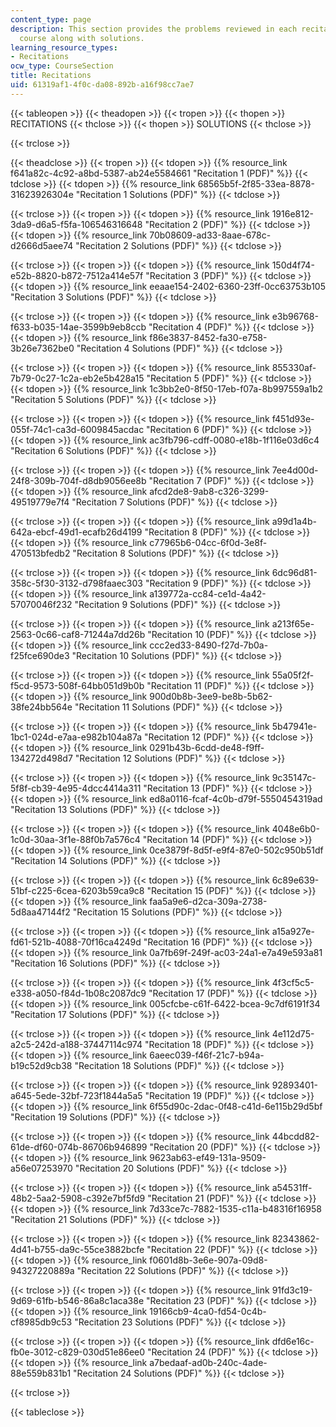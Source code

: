 ```yaml
---
content_type: page
description: This section provides the problems reviewed in each recitation of the
  course along with solutions.
learning_resource_types:
- Recitations
ocw_type: CourseSection
title: Recitations
uid: 61319af1-4f0c-da08-892b-a16f98cc7ae7
---
```


{{< tableopen >}}
{{< theadopen >}}
{{< tropen >}}
{{< thopen >}}
RECITATIONS
{{< thclose >}}
{{< thopen >}}
SOLUTIONS
{{< thclose >}}

{{< trclose >}}

{{< theadclose >}}
{{< tropen >}}
{{< tdopen >}}
{{% resource_link f641a82c-4c92-a8bd-5387-ab24e5584661 "Recitation 1 (PDF)" %}}
{{< tdclose >}}
{{< tdopen >}}
{{% resource_link 68565b5f-2f85-33ea-8878-31623926304e "Recitation 1 Solutions (PDF)" %}}
{{< tdclose >}}

{{< trclose >}}
{{< tropen >}}
{{< tdopen >}}
{{% resource_link 1916e812-3da9-d6a5-f5fa-106546316648 "Recitation 2 (PDF)" %}}
{{< tdclose >}}
{{< tdopen >}}
{{% resource_link 70b08609-ad33-8aae-678c-d2666d5aee74 "Recitation 2 Solutions (PDF)" %}}
{{< tdclose >}}

{{< trclose >}}
{{< tropen >}}
{{< tdopen >}}
{{% resource_link 150d4f74-e52b-8820-b872-7512a414e57f "Recitation 3 (PDF)" %}}
{{< tdclose >}}
{{< tdopen >}}
{{% resource_link eeaae154-2402-6360-23ff-0cc63753b105 "Recitation 3 Solutions (PDF)" %}}
{{< tdclose >}}

{{< trclose >}}
{{< tropen >}}
{{< tdopen >}}
{{% resource_link e3b96768-f633-b035-14ae-3599b9eb8ccb "Recitation 4 (PDF)" %}}
{{< tdclose >}}
{{< tdopen >}}
{{% resource_link f86e3837-8452-fa30-e758-3b26e7362be0 "Recitation 4 Solutions (PDF)" %}}
{{< tdclose >}}

{{< trclose >}}
{{< tropen >}}
{{< tdopen >}}
{{% resource_link 855330af-7b79-0c27-1c2a-eb2e5b428a15 "Recitation 5 (PDF)" %}}
{{< tdclose >}}
{{< tdopen >}}
{{% resource_link 1c3bb2e0-8f50-17eb-f07a-8b997559a1b2 "Recitation 5 Solutions (PDF)" %}}
{{< tdclose >}}

{{< trclose >}}
{{< tropen >}}
{{< tdopen >}}
{{% resource_link f451d93e-055f-74c1-ca3d-6009845acdac "Recitation 6 (PDF)" %}}
{{< tdclose >}}
{{< tdopen >}}
{{% resource_link ac3fb796-cdff-0080-e18b-1f116e03d6c4 "Recitation 6 Solutions (PDF)" %}}
{{< tdclose >}}

{{< trclose >}}
{{< tropen >}}
{{< tdopen >}}
{{% resource_link 7ee4d00d-24f8-309b-704f-d8db9056ee8b "Recitation 7 (PDF)" %}}
{{< tdclose >}}
{{< tdopen >}}
{{% resource_link afcd2de8-9ab8-c326-3299-49519779e7f4 "Recitation 7 Solutions (PDF)" %}}
{{< tdclose >}}

{{< trclose >}}
{{< tropen >}}
{{< tdopen >}}
{{% resource_link a99d1a4b-642a-ebcf-49d1-ecafb26d4199 "Recitation 8 (PDF)" %}}
{{< tdclose >}}
{{< tdopen >}}
{{% resource_link c77965b6-04cc-6f0d-3e8f-470513bfedb2 "Recitation 8 Solutions (PDF)" %}}
{{< tdclose >}}

{{< trclose >}}
{{< tropen >}}
{{< tdopen >}}
{{% resource_link 6dc96d81-358c-5f30-3132-d798faaec303 "Recitation 9 (PDF)" %}}
{{< tdclose >}}
{{< tdopen >}}
{{% resource_link a139772a-cc84-ce1d-4a42-57070046f232 "Recitation 9 Solutions (PDF)" %}}
{{< tdclose >}}

{{< trclose >}}
{{< tropen >}}
{{< tdopen >}}
{{% resource_link a213f65e-2563-0c66-caf8-71244a7dd26b "Recitation 10 (PDF)" %}}
{{< tdclose >}}
{{< tdopen >}}
{{% resource_link ccc2ed33-8490-f27d-7b0a-f25fce690de3 "Recitation 10 Solutions (PDF)" %}}
{{< tdclose >}}

{{< trclose >}}
{{< tropen >}}
{{< tdopen >}}
{{% resource_link 55a05f2f-f5cd-9573-508f-64bb051d9b0b "Recitation 11 (PDF)" %}}
{{< tdclose >}}
{{< tdopen >}}
{{% resource_link 900d0b8b-3ee9-be8b-5b62-38fe24bb564e "Recitation 11 Solutions (PDF)" %}}
{{< tdclose >}}

{{< trclose >}}
{{< tropen >}}
{{< tdopen >}}
{{% resource_link 5b47941e-1bc1-024d-e7aa-e982b104a87a "Recitation 12 (PDF)" %}}
{{< tdclose >}}
{{< tdopen >}}
{{% resource_link 0291b43b-6cdd-de48-f9ff-134272d498d7 "Recitation 12 Solutions (PDF)" %}}
{{< tdclose >}}

{{< trclose >}}
{{< tropen >}}
{{< tdopen >}}
{{% resource_link 9c35147c-5f8f-cb39-4e95-4dcc4414a311 "Recitation 13 (PDF)" %}}
{{< tdclose >}}
{{< tdopen >}}
{{% resource_link ed8a0116-fcaf-4c0b-d79f-5550454319ad "Recitation 13 Solutions (PDF)" %}}
{{< tdclose >}}

{{< trclose >}}
{{< tropen >}}
{{< tdopen >}}
{{% resource_link 4048e6b0-1c0d-30aa-3f1e-88f0b7a576c4 "Recitation 14 (PDF)" %}}
{{< tdclose >}}
{{< tdopen >}}
{{% resource_link 0ce3879f-8d5f-e9f4-87e0-502c950b51df "Recitation 14 Solutions (PDF)" %}}
{{< tdclose >}}

{{< trclose >}}
{{< tropen >}}
{{< tdopen >}}
{{% resource_link 6c89e639-51bf-c225-6cea-6203b59ca9c8 "Recitation 15 (PDF)" %}}
{{< tdclose >}}
{{< tdopen >}}
{{% resource_link faa5a9e6-d2ca-309a-2738-5d8aa47144f2 "Recitation 15 Solutions (PDF)" %}}
{{< tdclose >}}

{{< trclose >}}
{{< tropen >}}
{{< tdopen >}}
{{% resource_link a15a927e-fd61-521b-4088-70f16ca4249d "Recitation 16 (PDF)" %}}
{{< tdclose >}}
{{< tdopen >}}
{{% resource_link 0a7fb69f-249f-ac03-24a1-e7a49e593a81 "Recitation 16 Solutions (PDF)" %}}
{{< tdclose >}}

{{< trclose >}}
{{< tropen >}}
{{< tdopen >}}
{{% resource_link 4f3cf5c5-e338-a050-f84d-1b08c2087dc9 "Recitation 17 (PDF)" %}}
{{< tdclose >}}
{{< tdopen >}}
{{% resource_link 005cfcbe-c61f-6422-bcea-9c7df6191f34 "Recitation 17 Solutions (PDF)" %}}
{{< tdclose >}}

{{< trclose >}}
{{< tropen >}}
{{< tdopen >}}
{{% resource_link 4e112d75-a2c5-242d-a188-37447114c974 "Recitation 18 (PDF)" %}}
{{< tdclose >}}
{{< tdopen >}}
{{% resource_link 6aeec039-f46f-21c7-b94a-b19c52d9cb38 "Recitation 18 Solutions (PDF)" %}}
{{< tdclose >}}

{{< trclose >}}
{{< tropen >}}
{{< tdopen >}}
{{% resource_link 92893401-a645-5ede-32bf-723f1844a5a5 "Recitation 19 (PDF)" %}}
{{< tdclose >}}
{{< tdopen >}}
{{% resource_link 6f55d90c-2dac-0f48-c41d-6e115b29d5bf "Recitation 19 Solutions (PDF)" %}}
{{< tdclose >}}

{{< trclose >}}
{{< tropen >}}
{{< tdopen >}}
{{% resource_link 44bcdd82-61de-df60-074b-86706b946899 "Recitation 20 (PDF)" %}}
{{< tdclose >}}
{{< tdopen >}}
{{% resource_link 9623ab63-ef49-131a-9509-a56e07253970 "Recitation 20 Solutions (PDF)" %}}
{{< tdclose >}}

{{< trclose >}}
{{< tropen >}}
{{< tdopen >}}
{{% resource_link a54531ff-48b2-5aa2-5908-c392e7bf5fd9 "Recitation 21 (PDF)" %}}
{{< tdclose >}}
{{< tdopen >}}
{{% resource_link 7d33ce7c-7882-1535-c11a-b48316f16958 "Recitation 21 Solutions (PDF)" %}}
{{< tdclose >}}

{{< trclose >}}
{{< tropen >}}
{{< tdopen >}}
{{% resource_link 82343862-4d41-b755-da9c-55ce3882bcfe "Recitation 22 (PDF)" %}}
{{< tdclose >}}
{{< tdopen >}}
{{% resource_link f0601d8b-3e6e-907a-09d8-94327220889a "Recitation 22 Solutions (PDF)" %}}
{{< tdclose >}}

{{< trclose >}}
{{< tropen >}}
{{< tdopen >}}
{{% resource_link 91fd3c19-9d69-61fb-b546-86a8c1aca38e "Recitation 23 (PDF)" %}}
{{< tdclose >}}
{{< tdopen >}}
{{% resource_link 19166cb9-4ca0-fd54-0c4b-cf8985db9c53 "Recitation 23 Solutions (PDF)" %}}
{{< tdclose >}}

{{< trclose >}}
{{< tropen >}}
{{< tdopen >}}
{{% resource_link dfd6e16c-fb0e-3012-c829-030d51e86ee0 "Recitation 24 (PDF)" %}}
{{< tdclose >}}
{{< tdopen >}}
{{% resource_link a7bedaaf-ad0b-240c-4ade-88e559b831b1 "Recitation 24 Solutions (PDF)" %}}
{{< tdclose >}}

{{< trclose >}}

{{< tableclose >}}